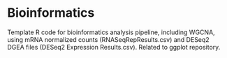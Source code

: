 # Bioinformatics
Template R code for bioinformatics analysis pipeline, including WGCNA, using mRNA normalized counts (RNASeqRepResults.csv) and DESeq2 DGEA files (DESeq2 Expression Results.csv). Related to ggplot repository.
